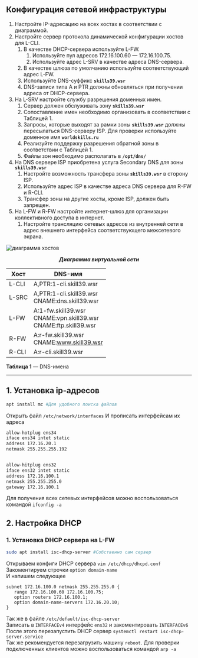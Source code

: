 ## Конфигурация сетевой инфраструктуры

1. Настройте IP-адресацию на всех хостах в соответствии с диаграммой.
1. Настройте сервер протокола динамической конфигурации хостов для L-CLI.
   1. В качестве DHCP-сервера используйте L-FW.
      1. Используйте пул адресов 172.16.100.60 — 172.16.100.75.
      1. Используйте адрес L-SRV в качестве адреса DNS-сервера.
   1. В качестве шлюза по умолчанию используйте соответствующий адрес L-FW.
   1. Используйте DNS-суффикс **`skills39.wsr`**
   1. DNS-записи типа A и PTR должны обновляться при получении адреса от DHCP-сервера.
1. На L-SRV настройте службу разрешения доменных имен.
   1. Сервер должен обслуживать зону **`skills39.wsr`**
   1. Сопоставление имен необходимо организовать в соответствии с Таблицей 1.
   1. Запросы, которые выходят за рамки зоны **`skills39.wsr`** должны пересылаться DNS-серверу ISP. Для проверки используйте доменное имя **`worldskills.ru`**
   1. Реализуйте поддержку разрешения обратной зоны в соответствии с Таблицей 1.
   1. Файлы зон необходимо располагать в **`/opt/dns/`**
1. На DNS сервере ISP приобретена услуга Secondary DNS для зоны **`skills39.wsr`**
   1. Настройте возможность трансфера зоны **`skills39.wsr`** в сторону ISP.
   1. Используйте адрес ISP в качестве адреса DNS сервера для R-FW и R-CLI.
   1. Трансфер зоны на другие хосты, кроме ISP, должен быть запрещен.
1. На L-FW и R-FW настройте интернет-шлюз для организации коллективного доступа в интернет.
   1. Настройте трансляцию сетевых адресов из внутренней сети в адрес внешнего интерфейса соответствующего межсетевого экрана.

![диаграмма хостов](https://i.imgur.com/hi5ATKK.png)
<p align="center"><b><i>Диаграмма виртуальной сети</i></b></p>

| Хост  | DNS-имя |
| ------------- | ------------- |
| L-CLI  | A,PTR:1-cli.skill39.wsr  |
| L-SRC  | A,PTR:1-cli.skill39.wsr <br> CNAME:dns.skill39.wsr  |
| L-FW | A:1-fw.skill39.wsr <br> CNAME:vpn.skill39.wsr <br> CNAME:ftp.skill39.wsr |
| R-FW | A:r-fw.skill39.wsr <br> CNAME:www.skill39.wsr |
| R-CLI | A:r-cli.skill39.wsr |


<p align="left"><b>Таблица 1</b> — DNS-имена</p>

***
##  1. Установка ip-адресов
```bash
apt install mc #Для удобного поиска файлов
```
Открыть файл `/etc/network/interfaces`
И прописать интерфейсам их адреса
```bash
allow-hotplug ens34
iface ens34 intet static
address 172.16.20.1
netmask 255.255.255.192


allow-hitplug ens32
iface ens32 intet static
address 172.16.100.1
netmask 255.255.255.0
gateway 172.16.100.1
```
Для получения всех сетевых интерфейсов можно воспользоваться командой `ifconfig -a`

## 2. Настройка DHCP
### 1. Установка DHCP сервера на L-FW
```bash
sudo apt install isc-dhcp-server #Собственно сам сервер
```
Открываем конфиги DHCP сервера `vim /etc/dhcp/dhcpd.conf`
<br>Закоментируем строчки `option domain-name`
<br> И напишем следующее

```
subnet 172.16.100.0 netmask 255.255.255.0 {
   range 172.16.100.60 172.16.100.75;
   option routers 172.16.100.1;
   option domain-name-servers 172.16.20.10;
}
```
Так же в файле `/etc/default/isc-dhcp-server`
<br>Записать в `INTERFACEv4` интерфейс `ens32` и закоментировать `INTERFACEv6`
<br>После этого перезапустить DHCP сервер `systemctl restart isc-dhcp-server.service`
<br>Так же рекомендуется перезагрузить машину `reboot`. Для проверки подключенных клиентов можно воспользоваться командой `arp -a`


